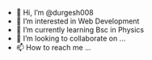 - 👋 Hi, I’m @durgesh008
- 👀 I’m interested in Web Development 
- 🌱 I’m currently learning Bsc in Physics 
- 💞️ I’m looking to collaborate on ...
- 📫 How to reach me ...

<!---
durgesh008/durgesh008 is a ✨ special ✨ repository because its `README.md` (this file) appears on your GitHub profile.
You can click the Preview link to take a look at your changes.
--->
